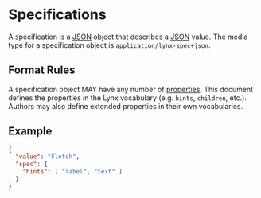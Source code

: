 # Specifications

A specification is a [JSON](../#json) object that describes a [JSON](../#json) value. The media type for a specification object is `application/lynx-spec+json`.

## Format Rules

A specification object MAY have any number of [properties](./properties/index.md). This document defines the properties in the Lynx vocabulary (e.g. `hints`, `children`, etc.). Authors may also define extended properties in their own vocabularies.

## Example

```json
{
  "value": "Fletch",
  "spec": {
    "hints": [ "label", "text" ]
  }
}
```
